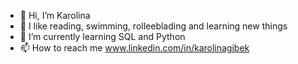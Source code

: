 - 👋 Hi, I’m Karolina 
- 👀 I like reading, swimming, rolleeblading and learning new things 
- 🌱 I’m currently learning SQL and Python
- 📫 How to reach me www.linkedin.com/in/karolinagibek

<!---
kgibek/kgibek is a ✨ special ✨ repository because its `README.md` (this file) appears on your GitHub profile.
You can click the Preview link to take a look at your changes.
--->
